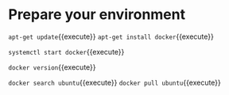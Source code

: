 # Prepare your environment

`apt-get update`{{execute}}
`apt-get install docker`{{execute}}

`systemctl start docker`{{execute}}

`docker version`{{execute}}

`docker search ubuntu`{{execute}}
`docker pull ubuntu`{{execute}}
